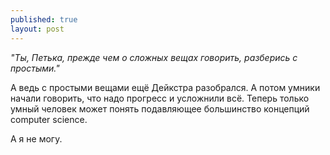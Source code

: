 ```yaml
---
published: true
layout: post
---
```

*"Ты, Петька, прежде чем о сложных вещах говорить, разберись с простыми."*

А ведь с простыми вещами ещё Дейкстра разобрался. А потом умники начали говорить, что надо прогресс и усложнили всё. Теперь только умный человек может понять подавляющее большинство концепций computer science.

А я не могу. 
